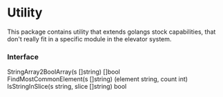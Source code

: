 Utility
================
This package contains utility that extends golangs stock capabilities, that don't really fit in a specific
module in the elevator system.

### Interface

StringArray2BoolArray(s []string) []bool   
FindMostCommonElement(s []string) (element string, count int)  
IsStringInSlice(s string, slice []string) bool  
